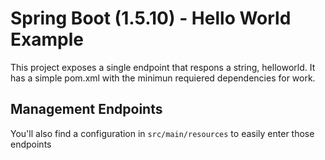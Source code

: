 # Spring Boot (1.5.10) - Hello World Example

This project exposes a single endpoint that respons a string, helloworld. It has a simple pom.xml with the minimun requiered dependencies for work.

## Management Endpoints

You'll also find a configuration in ```src/main/resources``` to easily enter those endpoints

